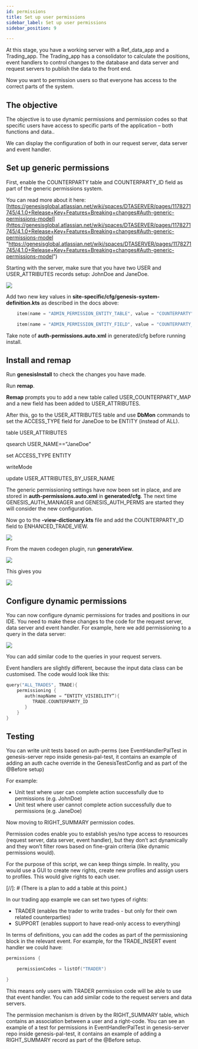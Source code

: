 ```yaml
---
id: permissions
title: Set up user permissions
sidebar_label: Set up user permissions
sidebar_position: 9

---
```

At this stage, you have a working server with a Ref_data_app and a Trading_app. The Trading_app has a consolidator to calculate the positions, event handlers to control changes to the database and data server and request servers to publish the data to the front end.

Now you want to permission users so that everyone has access to the correct parts of the system.

## The objective

The objective is to use dynamic permissions and permission codes so that specific users have access to specific parts of the application – both functions and data..

We can display the configuration of both in our request server, data server and event handler.

## Set up generic permissions

First, enable the COUNTERPARTY table and COUNTERPARTY_ID field as part of the generic permissions system.

You can read more about it here: [https://genesisglobal.atlassian.net/wiki/spaces/DTASERVER/pages/1178271745/4.1.0+Release+Key+Features+Breaking+changes#Auth-generic-permissions-model](https://genesisglobal.atlassian.net/wiki/spaces/DTASERVER/pages/1178271745/4.1.0+Release+Key+Features+Breaking+changes#Auth-generic-permissions-model "https://genesisglobal.atlassian.net/wiki/spaces/DTASERVER/pages/1178271745/4.1.0+Release+Key+Features+Breaking+changes#Auth-generic-permissions-model")

Starting with the server, make sure that you have two USER and USER_ATTRIBUTES records setup: JohnDoe and JaneDoe.

![](/img/jane-and-john-doe.png)

Add two new key values in **site-specific/cfg/genesis-system-definition.kts** as described in the docs above:

```kotlin
    item(name = "ADMIN_PERMISSION_ENTITY_TABLE", value = "COUNTERPARTY")

    item(name = "ADMIN_PERMISSION_ENTITY_FIELD", value = "COUNTERPARTY_ID")
```

Take note of **auth-permissions.auto.xml** in generated/cfg before running install.

## Install and remap

Run **genesisInstall** to check the changes you have made.

Run **remap**.

**Remap** prompts you to add a new table called USER_COUNTERPARTY_MAP and a new field has been added to USER_ATTRIBUTES.

After this, go to the USER_ATTRIBUTES table and use **DbMon** commands to set the ACCESS_TYPE field for JaneDoe to be ENTITY (instead of ALL).

table USER_ATTRIBUTES

qsearch USER_NAME==”JaneDoe”

set ACCESS_TYPE ENTITY

writeMode

update USER_ATTRIBUTES_BY_USER_NAME

The generic permissioning settings have now been set in place, and are stored in **auth-permissions.auto.xml** in **generated/cfg**. The next time GENESIS_AUTH_MANAGER and GENESIS_AUTH_PERMS are started they will consider the new configuration.

Now go to the **-view-dictionary.kts** file and add the COUNTERPARTY_ID field to ENHANCED_TRADE_VIEW.

![](/img/step-08-add-counterparty_id-to-enhanced_view-in-view-dictionary-with-highlight.png)

From the maven codegen plugin, run **generateView**. 

![](/img/step-08-run-maven-generateview-codegen-plugin-after-modifying-view.png)

This gives you

![](/img/step-09-file-locations.png)

## Configure dynamic permissions

You can now configure dynamic permissions for trades and positions in our IDE. You need to make these changes to the code for the request server,  data server and event handler. For example, here we add permissioning to a query in the data server:

![](/img/dataserver.png)

You can add similar code to the queries in your request servers.

Event handlers are slightly different, because the input data class can be customised. The code would look like this:

```kotlin
query("ALL_TRADES", TRADE){
    permissioning {
       auth(mapName = “ENTITY_VISIBILITY”){ 
          TRADE.COUNTERPARTY_ID 
       }
    }
}
```

## Testing

You can write unit tests based on auth-perms (see EventHandlerPalTest in genesis-server repo inside genesis-pal-test, it contains an example of adding an auth cache override in the GenesisTestConfig and as part of the @Before setup)

For example:

* Unit test where user can complete action successfully due to permissions (e.g. JohnDoe)
* Unit test where user cannot complete action successfully due to permissions (e.g. JaneDoe)

Now moving to RIGHT_SUMMARY permission codes.

Permission codes enable you to establish yes/no type access to resources (request server, data server, event handler), but they don’t act dynamically and they won’t filter rows based on fine-grain criteria (like dynamic permissions would).

For the purpose of this script, we can keep things simple. In reality, you would use a GUI to create new rights, create new profiles and assign users to profiles. This would give rights to each user.

\[//\]: # (There is a plan to add a table at this point.)

In our trading app example we can set two types of rights:

* TRADER (enables the trader to write trades - but only for their own related counterparties)
* SUPPORT (enables support to have read-only access to everything)

In terms of definitions, you can add the codes as part of the permissioning block in the relevant event. For example, for the TRADE_INSERT event handler we could have:

```kotlin
permissions {

    permissionCodes = listOf("TRADER") 

}
```

This means only users with TRADER permission code will be able to use that event handler. You can add similar code to the request servers and data servers.

The permission mechanism is driven by the RIGHT_SUMMARY table, which contains an association between a user and a right-code. You can see an example of a test for permissions in EventHandlerPalTest in genesis-server repo inside genesis-pal-test, it contains an example of adding a RIGHT_SUMMARY record as part of the @Before setup.